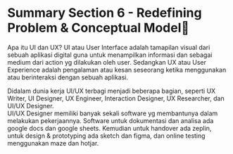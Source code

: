 # Summary Section 6 - Redefining Problem & Conceptual Model:rocket:

Apa itu UI dan UX? UI atau User Interface adalah tamapilan visual dari sebuah aplikasi digital guna untuk menampilkan informasi dan sebagai medium dari action yg dilakukan oleh user. Sedangkan UX atau User Experience adalah pengalaman atau kesan seseorang ketika menggunakan atau berinteraksi dengan sebuah aplikasi.
<p>
Didalam dunia kerja UI/UX terbagi menjadi beberapa bagian, seperti UX Writer, UI Designer, UX Engineer, Interaction Designer, UX Researcher, dan UI/UX Designer.
<br>
UI/UX Designer memiliki banyak sekali software yg membantunya dalam melakukan pekerjaannya. Software untuk dokumentasi dan analisa ada google docs dan google sheets. Kemudian untuk handover ada zeplin, untuk design & prototyping ada sketch dan figma, dan online testing menggunakan maze dan hotjar.
